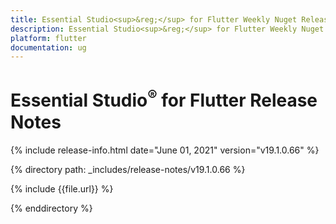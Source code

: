 ```yaml
---
title: Essential Studio<sup>&reg;</sup> for Flutter Weekly Nuget Release Release Notes  
description: Essential Studio<sup>&reg;</sup> for Flutter Weekly Nuget Release Release Notes  
platform: flutter
documentation: ug
---
```


# Essential Studio<sup>&reg;</sup> for Flutter Release Notes  

{% include release-info.html date="June 01, 2021" version="v19.1.0.66" %} 


{% directory path: _includes/release-notes/v19.1.0.66
 %}

{% include {{file.url}} %}

{% enddirectory %}